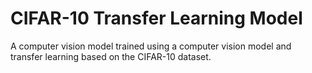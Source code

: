 # CIFAR-10 Transfer Learning Model
A computer vision model trained using a computer vision model and transfer learning based on the CIFAR-10 dataset.
